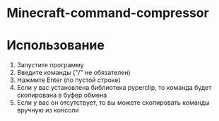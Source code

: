 # Minecraft-command-compressor

# Использование
1. Запустите программу
2. Введите команды ("/" не обязателен)
3. Нажмите Enter (по пустой строке)
4. Если у вас установлена библиотека pyperclip, то команда будет скопирована в буфер обмена
5. Если у вас он отсутствует, то вы можете скопировать команды вручную из консоли

